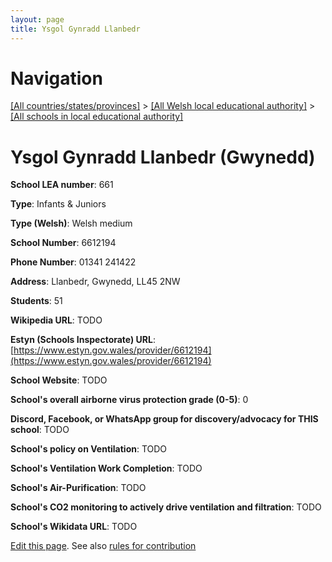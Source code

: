 ```yaml
---
layout: page
title: Ysgol Gynradd Llanbedr
---
```

# Navigation

[[All countries/states/provinces]](../../..) > [[All Welsh local educational authority]](../..) > [[All schools in local educational authority]](..)

# Ysgol Gynradd Llanbedr (Gwynedd)

**School LEA number**: 661

**Type**: Infants & Juniors

**Type (Welsh)**: Welsh medium

**School Number**: 6612194

**Phone Number**: 01341 241422

**Address**: Llanbedr, Gwynedd, LL45 2NW

**Students**: 51

**Wikipedia URL**: TODO

**Estyn (Schools Inspectorate) URL**: [https://www.estyn.gov.wales/provider/6612194](https://www.estyn.gov.wales/provider/6612194)

**School Website**: TODO

**School's overall airborne virus protection grade (0-5)**: 0

**Discord, Facebook, or WhatsApp group for discovery/advocacy for THIS school**: TODO

**School's policy on Ventilation**: TODO

**School's Ventilation Work Completion**: TODO

**School's Air-Purification**: TODO

**School's CO2 monitoring to actively drive ventilation and filtration**: TODO

**School's Wikidata URL**: TODO




[Edit this page](https://github.com/ventilate-schools/Wales/edit/prif/./Gwynedd/Ysgol_Gynradd_Llanbedr.md). See also [rules for contribution](../../../contribution-rules/)